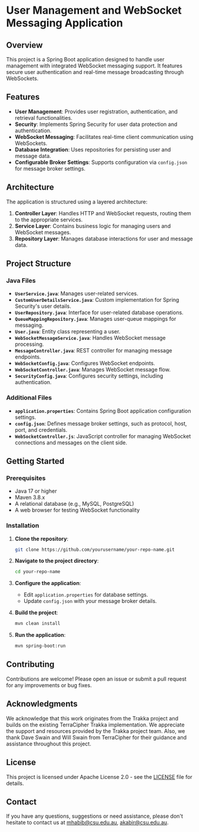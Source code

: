 
# User Management and WebSocket Messaging Application

## Overview

This project is a Spring Boot application designed to handle user management with integrated WebSocket messaging support. It features secure user authentication and real-time message broadcasting through WebSockets.

## Features

- **User Management**: Provides user registration, authentication, and retrieval functionalities.
- **Security**: Implements Spring Security for user data protection and authentication.
- **WebSocket Messaging**: Facilitates real-time client communication using WebSockets.
- **Database Integration**: Uses repositories for persisting user and message data.
- **Configurable Broker Settings**: Supports configuration via `config.json` for message broker settings.

## Architecture

The application is structured using a layered architecture:

1. **Controller Layer**: Handles HTTP and WebSocket requests, routing them to the appropriate services.
2. **Service Layer**: Contains business logic for managing users and WebSocket messages.
3. **Repository Layer**: Manages database interactions for user and message data.

## Project Structure

### Java Files

- **`UserService.java`**: Manages user-related services.
- **`CustomUserDetailsService.java`**: Custom implementation for Spring Security's user details.
- **`UserRepository.java`**: Interface for user-related database operations.
- **`QueueMappingRepository.java`**: Manages user-queue mappings for messaging.
- **`User.java`**: Entity class representing a user.
- **`WebSocketMessageService.java`**: Handles WebSocket message processing.
- **`MessageController.java`**: REST controller for managing message endpoints.
- **`WebSocketConfig.java`**: Configures WebSocket endpoints.
- **`WebSocketController.java`**: Manages WebSocket message flow.
- **`SecurityConfig.java`**: Configures security settings, including authentication.

### Additional Files

- **`application.properties`**: Contains Spring Boot application configuration settings.
- **`config.json`**: Defines message broker settings, such as protocol, host, port, and credentials.
- **`WebSocketController.js`**: JavaScript controller for managing WebSocket connections and messages on the client side.

## Getting Started

### Prerequisites

- Java 17 or higher
- Maven 3.8.x
- A relational database (e.g., MySQL, PostgreSQL)
- A web browser for testing WebSocket functionality

### Installation

1. **Clone the repository**:
    ```bash
    git clone https://github.com/yourusername/your-repo-name.git
    ```
2. **Navigate to the project directory**:
    ```bash
    cd your-repo-name
    ```
3. **Configure the application**:
   - Edit `application.properties` for database settings.
   - Update `config.json` with your message broker details.

4. **Build the project**:
    ```bash
    mvn clean install
    ```

5. **Run the application**:
    ```bash
    mvn spring-boot:run
    ```



## Contributing
Contributions are welcome! Please open an issue or submit a pull request for any improvements or bug fixes.

## Acknowledgments
We acknowledge that this work originates from the Trakka project and builds on the existing TerraCipher Trakka implementation. We appreciate the support and resources provided by the Trakka project team. Also, we thank Dave Swain and Will Swain from TerraCipher for their guidance and assistance throughout this project.


## License
This project is licensed under Apache License 2.0 - see the [LICENSE][lic] file for details.

## Contact
If you have any questions, suggestions or need assistance, please don't hesitate to contact us at mhabib@csu.edu.au, akabir@csu.edu.au.

[//]: #
  [lic]: <https://github.com/mahirgamal/consume_message_API/blob/main/LICENSE>


